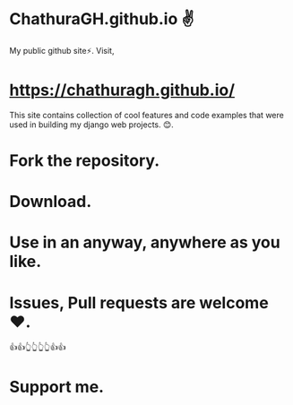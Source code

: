 # ChathuraGH.github.io ✌
My public github site⚡.
Visit, 
# https://chathuragh.github.io/

This site contains collection of cool features and code examples that were used in building my django web projects. 😊. 

# Fork the repository. 
# Download.
# Use in an anyway, anywhere as you like. 
# Issues, Pull requests are welcome ❤️.
👍👍👆👆👆👆👍👍

# Support me.


